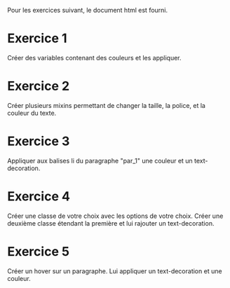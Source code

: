 Pour les exercices suivant, le document html est fourni.

# Exercice 1

Créer des variables contenant des couleurs et les appliquer.

# Exercice 2

Créer plusieurs mixins permettant de changer la taille, la police, et la couleur du texte.

# Exercice 3

Appliquer aux balises li du paragraphe "par_1" une couleur et un text-decoration.

# Exercice 4

Créer une classe de votre choix avec les options de votre choix. Créer une deuxième classe étendant la première et lui rajouter un text-decoration.

# Exercice 5

Créer un hover sur un paragraphe. Lui appliquer un text-decoration et une couleur.
